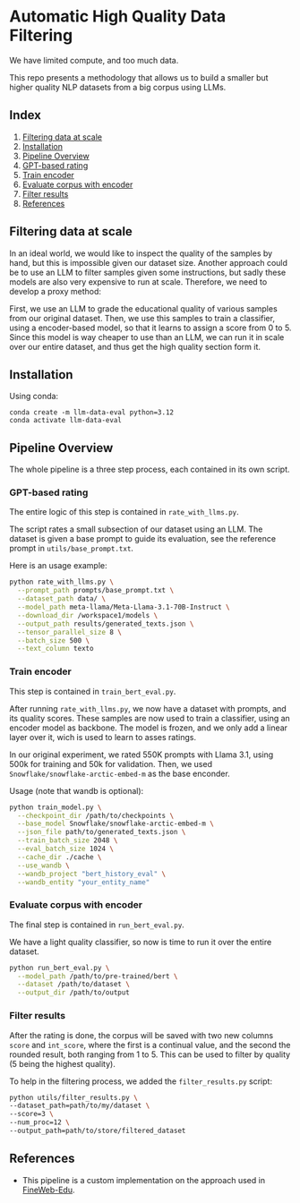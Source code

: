 # Automatic High Quality Data Filtering

We have limited compute, and too much data.

This repo presents a methodology that allows us to build a smaller but higher quality NLP datasets from a big corpus using LLMs.

## Index

1. [Filtering data at scale](#filtering-data-at-scale)
2. [Installation](#installation)
3. [Pipeline Overview](#pipeline-overview)
  1. [GPT-based rating](#gpt-based-rating)
  2. [Train encoder](#train-encoder)
  3. [Evaluate corpus with encoder](#evaluate-corpus-with-encoder)
4. [Filter results](#filter-results)
5. [References](#references)

## Filtering data at scale

In an ideal world, we would like to inspect the quality of the samples by hand, but this is impossible given our dataset size. Another approach could be to use an LLM to filter samples given some instructions, but sadly these models are also very expensive to run at scale. Therefore, we need to develop a proxy method:

First, we use an LLM to grade the educational quality of various samples from our original dataset. Then, we use this samples to train a classifier, using a encoder-based model, so that it learns to assign a score from 0 to 5. Since this model is way cheaper to use than an LLM, we can run it in scale over our entire dataset, and thus get the high quality section form it.

## Installation

Using conda:

```terminal
conda create -m llm-data-eval python=3.12
conda activate llm-data-eval
```

## Pipeline Overview

The whole pipeline is a three step process, each contained in its own script.


### GPT-based rating

The entire logic of this step is contained in `rate_with_llms.py`.

The script rates a small subsection of our dataset using an LLM. The dataset is given a base prompt to guide its evaluation, see the reference prompt in `utils/base_prompt.txt`.

Here is an usage example:

```bash
python rate_with_llms.py \
  --prompt_path prompts/base_prompt.txt \
  --dataset_path data/ \
  --model_path meta-llama/Meta-Llama-3.1-70B-Instruct \
  --download_dir /workspace1/models \
  --output_path results/generated_texts.json \
  --tensor_parallel_size 8 \
  --batch_size 500 \
  --text_column texto
```

### Train encoder

This step is contained in `train_bert_eval.py`.

After running `rate_with_llms.py`, we now have a dataset with prompts, and its quality scores. These samples are now used to train a classifier, using an encoder model as backbone. The model is frozen, and we only add a linear layer over it, wich is used to learn to asses ratings.

In our original experiment, we rated 550K prompts with Llama 3.1, using 500k for training and 50k for validation. Then, we used `Snowflake/snowflake-arctic-embed-m` as the base enconder.

Usage (note that wandb is optional):
```bash
python train_model.py \
  --checkpoint_dir /path/to/checkpoints \
  --base_model Snowflake/snowflake-arctic-embed-m \
  --json_file path/to/generated_texts.json \
  --train_batch_size 2048 \
  --eval_batch_size 1024 \
  --cache_dir ./cache \
  --use_wandb \
  --wandb_project "bert_history_eval" \
  --wandb_entity "your_entity_name"
```

### Evaluate corpus with encoder

The final step is contained in `run_bert_eval.py`.

We have a light quality classifier, so now is time to run it over the entire dataset.

```bash
python run_bert_eval.py \
  --model_path /path/to/pre-trained/bert \
  --dataset /path/to/dataset \
  --output_dir /path/to/output
```

### Filter results

After the rating is done, the corpus will be saved with two new columns `score` and `int_score`, where the first is a continual value, and the second the rounded result, both ranging from 1 to 5. This can be used to filter by quality (5 being the highest quality).

To help in the filtering process, we added the `filter_results.py` script:

```bash
python utils/filter_results.py \
--dataset_path=path/to/my/dataset \
--score=3 \
--num_proc=12 \
--output_path=path/to/store/filtered_dataset
```

## References

- This pipeline is a custom implementation on the approach used in [FineWeb-Edu](https://huggingface.co/spaces/HuggingFaceFW/blogpost-fineweb-v1).
